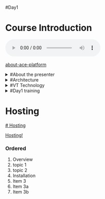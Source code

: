 #Day1



# Course Introduction

<audio controls>
  <source src="./audio/ace-platform-intro.m4a" type="audio/mp3">
  <source src="myAudio.ogg" type="audio/ogg">
  <p>
    Your browser doesn't support HTML5 audio.
    Here is a <a href="myAudio.mp3">link to download the audio</a> instead.
  </p>
</audio>

[about-ace-platform](https://docs.configit.com/ace/admin/ace-platform/about-ace-platform)






<details>
<summary> 
#About the presenter
</summary>
<p>

#### yes, even hidden code blocks!

```python
print("hello world!")
```

</p>
</details>

<details>
<summary> 
#Architecture
</summary>
![image](./images/architechture.png)
</details>


<details>
<summary> 
#VT Technology
</summary>

<iframe width="560" height="315" src="https://www.youtube.com/embed/tPPIGC58ih8" title="YouTube video player" frameborder="0" allow="accelerometer; autoplay; clipboard-write; encrypted-media; gyroscope; picture-in-picture" allowfullscreen></iframe>

</details>

<details>
<summary> 
#Day1 training
</summary>

<video width="320" height="240" controls>
  <source src="./video/ace2training.mp4" type="video/mp4">
Your browser does not support the video tag.
</video>


[![Alternate Text](https://i.imgur.com/vKb2F1B.png)](./video/ace2training.mp4 "Link Title")

</details>


# Hosting

[# Hosting](https://github.com/configit-samples/clm-hosting)

<a href="https://github.com/configit-samples/clm-hosting" target="_blank">Hosting!</a>


### Ordered

1. Overview
  1. topic 1
  2. topic 2
2. Installation
13. Item 3
  1. Item 3a
  1. Item 3b








